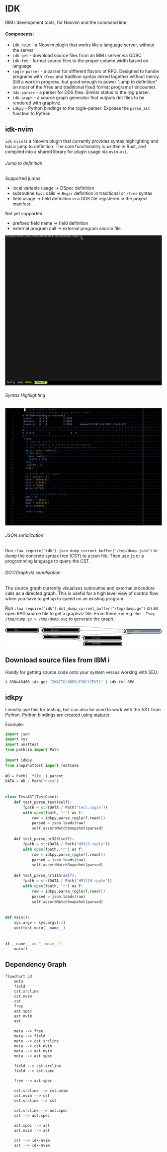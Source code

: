 # IDK

IBM i development tools, for Neovim and the command line.

#### Components:

- `idk.nvim` - a Neovim plugin that works like a language server,
  without the server
- `idk-get` - download source files from an IBM i server via ODBC
- `idk-fmt` - format source files to the proper column width based on
  language
- `rpgle-parser` - a parser for different flavors of RPG. Designed to
  handle programs with `/free` and tradition syntax mixed together without
  mercy. Still a work in progress, but good enough to power "jump to definition"
  on most of the /free and traditional fixed format programs I encounter.
- `dds-parser` - a parser for DDS files. Similar status to the rpg parser.
- `idk-graph` - a source graph generator that outputs dot files to be
  rendered with graphviz.
- `idkpy` - Python bindings to the rpgle-parser. Exposes the `parse_ast` function to
  Python.

## idk-nvim

`idk-nvim` is a Neovim plugin that currently provides syntax highlighting and
basic jump to definition. The core functionality is written in Rust, and
compiled into a shared library for plugin usage via `nvim-oxi`.

###### Jump to definition

Supported jumps:

- local variable usage -> DSpec definition
- subroutine `Exsr` calls -> `Begsr` definition in traditional or `/free` syntax
- field usage -> field definition in a DDS file registered in the project manifest

Not yet supported:
- prefixed field name -> field definition
- external program call -> external program source file

![jumptodefinition](./assets/jumptodefinition.gif)

###### Syntax Highlighting

![screenshot-syntax](./assets/readme-syntax.png)

###### JSON serialization

Run `:lua require("idk").json_dump_current_buffer("/tmp/dump.json")` to dump the concrete
syntax tree (CST) to a json file. Then use `jq` or a programming language to query the
CST.

###### DOT/Graphviz serialization

The source graph currently visualizes subroutine and external procedure calls as a directed
graph. This is useful for a high level view of control flow when you have to get up to
speed on an existing program.

Run `:lua require("idk").dot_dump_current_buffer("/tmp/dump.gv")` on an open RPG
source file to get a graphviz file. From there run e.g. `dot -Tsvg /tmp/dump.gv > /tmp/dump.svg`
to generate the graph.

![dotrender](./assets/readme-dotrender.svg)


## Download source files from IBM i

Handy for getting source code onto your system versus working with SEU.

```sh
$ DSN=AS400 idk-get "ZWAITE/QRPGLESRC(ZEVT)" | idk-fmt RPG
```

## idkpy

I mostly use this for testing, but can also be used to work with the AST from Python.
Python bindings are created using [maturin](https://github.com/PyO3/maturin)

Example:

```python
import json
import sys
import unittest
from pathlib import Path

import idkpy
from snapshottest import TestCase

WD = Path(__file__).parent
DATA = WD / Path("data")


class TestAST(TestCase):
    def test_parse_test(self):
        fpath = str(DATA / Path("test.rpgle"))
        with open(fpath, "r") as f:
            raw = idkpy.parse_rpgle(f.read())
            parsed = json.loads(raw)
            self.assertMatchSnapshot(parsed)

    def test_parse_hr323(self):
        fpath = str(DATA / Path("HR323.rpgle"))
        with open(fpath, "r") as f:
            raw = idkpy.parse_rpgle(f.read())
            parsed = json.loads(raw)
            self.assertMatchSnapshot(parsed)

    def test_parse_hr111h(self):
        fpath = str(DATA / Path("HR111H.rpgle"))
        with open(fpath, "r") as f:
            raw = idkpy.parse_rpgle(f.read())
            parsed = json.loads(raw)
            self.assertMatchSnapshot(parsed)


def main():
    sys.argv = sys.argv[:1]
    unittest.main(__name__)


if __name__ == "__main__":
    main()
```


## Dependency Graph
```mermaid
flowchart LR
    meta
    field
    cst.srcline
    cst.nvim
    cst
    free
    ast.spec
    ast.nvim
    ast

    meta --> free
    meta --> field
    meta --> cst.srcline
    meta --> cst.nvim
    meta --> ast.nvim
    meta --> ast.spec

    field --> cst.srcline
    field --> ast.spec

    free --> ast.spec

    cst.srcline --> cst.nvim
    cst.nvim --> cst
    cst.srcline --> cst

    cst.srcline --> ast.spec
    cst --> ast.spec

    ast.spec --> ast
    ast.nvim --> ast

    cst --> idk-nvim
    ast --> idk-nvim
```

